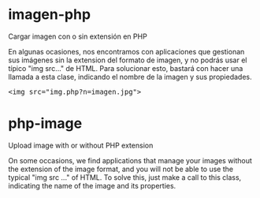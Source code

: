 # imagen-php
Cargar imagen con o sin extensión en PHP

En algunas ocasiones, nos encontramos con aplicaciones que gestionan sus imágenes sin la extension del formato de imagen, y no podrás usar el típico "img src..." de HTML. Para solucionar esto, bastará con hacer una llamada a esta clase, indicando el nombre de la imagen y sus propiedades.

<pre>&lt;img src="img.php?n=imagen.jpg"&gt;</pre>


# php-image
Upload image with or without PHP extension

On some occasions, we find applications that manage your images without the extension of the image format, and you will not be able to use the typical "img src ..." of HTML. To solve this, just make a call to this class, indicating the name of the image and its properties.
